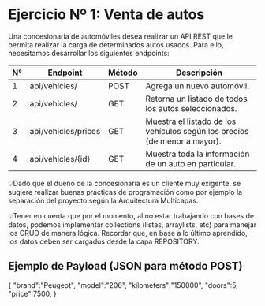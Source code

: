 # Ejercicio Nº 1: Venta de autos

Una concesionaria de automóviles desea realizar un API REST que le permita realizar la carga de determinados autos
usados.
Para ello, necesitamos desarrollar los siguientes endpoints:

| N° | Endpoint            | Método | Descripción                                                               |
|----|---------------------|--------|---------------------------------------------------------------------------|
| 1  | api/vehicles/       | POST   | Agrega un nuevo automóvil.                                                |
| 2  | api/vehicles/       | GET    | Retorna un listado de todos los autos seleccionados.                      |
| 3  | api/vehicles/prices | GET    | Muestra el listado de los vehículos según los precios (de menor a mayor). |
| 4  | api/vehicles/{id}   | GET    | Muestra toda la información de un auto en particular.                     |

💡Dado que el dueño de la concesionaria es un cliente muy exigente, se sugiere realizar buenas prácticas de programación 
como por ejemplo la separación del proyecto según la Arquitectura Multicapas.

💡Tener en cuenta que por el momento, al no estar trabajando con bases de datos, podemos implementar collections 
(listas, arraylists, etc) para manejar los CRUD de manera lógica. Recordar que, en base a lo último aprendido, 
los datos deben ser cargados desde la capa REPOSITORY.

## Ejemplo de Payload (JSON para método POST)

{
"brand":"Peugeot",
"model":"206",
"kilometers":"150000",
"doors":5,
"price":7500,
}